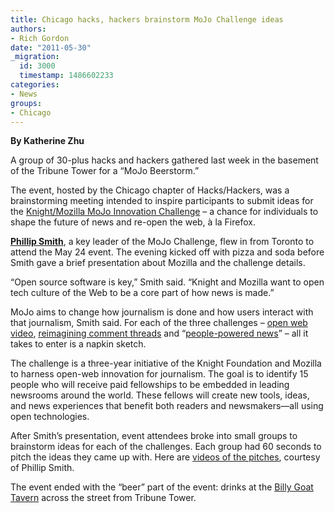 ```yaml
---
title: Chicago hacks, hackers brainstorm MoJo Challenge ideas
authors:
- Rich Gordon
date: "2011-05-30"
_migration:
  id: 3000
  timestamp: 1486602233
categories:
- News
groups:
- Chicago
---
```


**By Katherine Zhu**

A group of 30-plus hacks and hackers gathered last week in the basement of the Tribune Tower for a “MoJo Beerstorm.”

The event, hosted by the Chicago chapter of Hacks/Hackers, was a brainstorming meeting intended to inspire participants to submit ideas for the [Knight/Mozilla MoJo Innovation Challenge][1] – a chance for individuals to shape the future of news and re-open the web, à la Firefox.

**[Phillip Smith][2]**, a key leader of the MoJo Challenge, flew in from Toronto to attend the May 24 event. The evening kicked off with pizza and soda before Smith gave a brief presentation about Mozilla and the challenge details.

“Open source software is key,” Smith said. “Knight and Mozilla want to open tech culture of the Web to be a core part of how news is made.”

MoJo aims to change how journalism is done and how users interact with that journalism, Smith said. For each of the three challenges – [open web video][3], [reimagining comment threads][4] and “[people-powered news][5]” – all it takes to enter is a napkin sketch.

The challenge is a three-year initiative of the Knight Foundation and Mozilla to harness open-web innovation for journalism. The goal is to identify 15 people who will receive paid fellowships to be embedded in leading newsrooms around the world. These fellows will create new tools, ideas, and news experiences that benefit both readers and newsmakers—all using open technologies.

After Smith’s presentation, event attendees broke into small groups to brainstorm ideas for each of the challenges. Each group had 60 seconds to pitch the ideas they came up with. Here are [videos of the pitches][6], courtesy of Phillip Smith.

The event ended with the &#8220;beer&#8221; part of the event: drinks at the [Billy Goat Tavern][7] across the street from Tribune Tower.

 [1]: https://drumbeat.org/en-US/journalism/
 [2]: http://www.phillipadsmith.com
 [3]: https://drumbeat.org/en-US/challenges/unlocking-video/
 [4]: https://drumbeat.org/en-US/challenges/beyond-comment-threads/
 [5]: https://drumbeat.org/en-US/challenges/open-webs-killer-app/
 [6]: http://www.youtube.com/watch?v=nAx_Rkw37I4&playnext=1&list=PL40DA257288700BE3 "Videos - Chicago MoJoChallenge ideas"
 [7]: http://www.billygoattavern.com/ "Billy Goat Tavern"